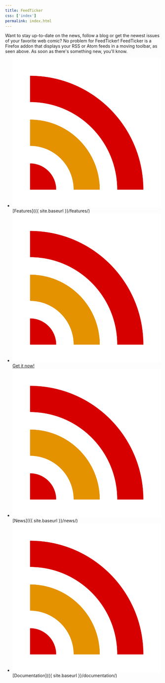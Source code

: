 ```yaml
---
title: FeedTicker
css: ['index']
permalink: index.html
---
```


Want to stay up-to-date on the news, follow a blog or get the newest issues of
your favorite web comic? No problem for FeedTicker! FeedTicker is a Firefox addon
that displays your RSS or Atom feeds in a moving toolbar, as seen above. As soon
as there's something new, you'll know.

* ![](images/icon.svg) [Features]({{ site.baseurl }}/features/)
* ![](images/icon.svg) [Get it now!](https://addons.mozilla.org/firefox/addon/feedticker/)
* ![](images/icon.svg) [News]({{ site.baseurl }}/news/)
* ![](images/icon.svg) [Documentation]({{ site.baseurl }}/documentation/)
